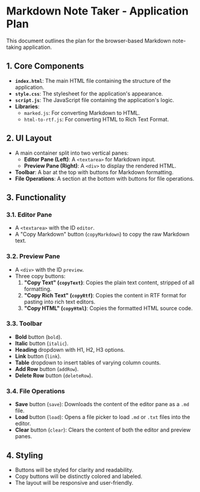 # Markdown Note Taker - Application Plan

This document outlines the plan for the browser-based Markdown note-taking application.

## 1. Core Components

-   **`index.html`**: The main HTML file containing the structure of the application.
-   **`style.css`**: The stylesheet for the application's appearance.
-   **`script.js`**: The JavaScript file containing the application's logic.
-   **Libraries**:
    -   `marked.js`: For converting Markdown to HTML.
    -   `html-to-rtf.js`: For converting HTML to Rich Text Format.

## 2. UI Layout

-   A main container split into two vertical panes:
    -   **Editor Pane (Left)**: A `<textarea>` for Markdown input.
    -   **Preview Pane (Right)**: A `<div>` to display the rendered HTML.
-   **Toolbar**: A bar at the top with buttons for Markdown formatting.
-   **File Operations**: A section at the bottom with buttons for file operations.

## 3. Functionality

### 3.1. Editor Pane
-   A `<textarea>` with the ID `editor`.
-   A "Copy Markdown" button (`copyMarkdown`) to copy the raw Markdown text.

### 3.2. Preview Pane
-   A `<div>` with the ID `preview`.
-   Three copy buttons:
    1.  **"Copy Text" (`copyText`)**: Copies the plain text content, stripped of all formatting.
    2.  **"Copy Rich Text" (`copyRtf`)**: Copies the content in RTF format for pasting into rich text editors.
    3.  **"Copy HTML" (`copyHtml`)**: Copies the formatted HTML source code.

### 3.3. Toolbar
-   **Bold** button (`bold`).
-   **Italic** button (`italic`).
-   **Heading** dropdown with H1, H2, H3 options.
-   **Link** button (`link`).
-   **Table** dropdown to insert tables of varying column counts.
-   **Add Row** button (`addRow`).
-   **Delete Row** button (`deleteRow`).

### 3.4. File Operations
-   **Save** button (`save`): Downloads the content of the editor pane as a `.md` file.
-   **Load** button (`load`): Opens a file picker to load `.md` or `.txt` files into the editor.
-   **Clear** button (`clear`): Clears the content of both the editor and preview panes.

## 4. Styling
-   Buttons will be styled for clarity and readability.
-   Copy buttons will be distinctly colored and labeled.
-   The layout will be responsive and user-friendly.
